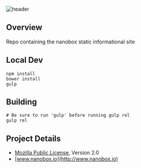 ![header](http://shots.delorum.com/client/view/nanobox-front-site.png)


## Overview
Repo containing the nanobox static informational site

## Local Dev
```
npm install
bower install
gulp
```

## Building
```
# Be sure to run 'gulp' before running gulp rel
gulp rel
```

## Project Details
- [Mozilla Public License](https://www.mozilla.org/MPL/), Version 2.0
- [www.nanobox.io](http://www.nanobox.io)


<!-- [![Pagodabox Open Source](http://nano-assets.gopagoda.io/open-src/pagoda-open-src.png)](http://pagodabox.io/open-source) -->
